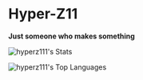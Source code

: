 # Hyper-Z11

**Just someone who makes something**

![hyperz111's Stats](https://github-readme-stats.vercel.app/api?username=hyperz111&theme=monokai&show_icons=true&hide_border=true&count_private=false)

![hyperz111's Top Languages](https://github-readme-stats.vercel.app/api/top-langs/?username=hyperz111&theme=monokai&show_icons=true&hide_border=true&layout=compact)

